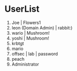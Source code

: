 # UserList
1. Joe | Flowers1
2. leon (Domain Admin) | rabbit:)
3. wario | Mushroom!
4. yoshi | Mushroom!
5. krbtgt                  
6. mario                    
7. offsec | lab | password
8. peach 
9. Administrator